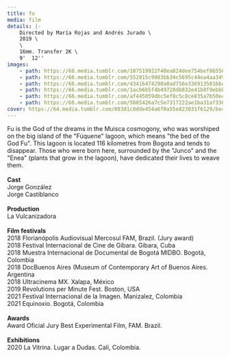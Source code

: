 ```yaml
---
title: fu
media: film
details: |-
    Directed by María Rojas and Andrés Jurado \
    2019 \
    \
    16mm. Transfer 2K \
    9'  12''
images:
    - path: https://66.media.tumblr.com/187519922f40ea824dee754bef86558f/307c03588e69471a-94/s2048x3072/285db8fbcfd4651ee4d73a78baf277d56e4536e8.jpg
    - path: https://66.media.tumblr.com/552815c9983bb34c5695c44ea4aa349a/307c03588e69471a-37/s2048x3072/fef173b80f72c6d77ecb2d68cc6363b8da707228.jpg
    - path: https://66.media.tumblr.com/43416474290a8ad756e3369135016bcd/307c03588e69471a-b1/s2048x3072/a5e795d3b15febdc1d036158f7f2c6c9ba77cfe9.jpg
    - path: https://66.media.tumblr.com/1acb6b5f4b49728db832e41b8f9ebbb4/307c03588e69471a-13/s2048x3072/123e339577e67aa535141096369052c714f0cef9.jpg
    - path: https://66.media.tumblr.com/af445059dbc5ef8c5c8ce835a7b50e49/307c03588e69471a-e3/s2048x3072/a5e1e5eba390cf03be32e8906aefcf2741d805ab.jpg
    - path: https://66.media.tumblr.com/5885426a7c5e7317222ae1ba31af336a/307c03588e69471a-59/s2048x3072/47a42a0892be90b7373f47349752ad1dbab39d27.jpg
cover: https://64.media.tumblr.com/083d1c8dde454a6f0a55e823031f6129/be4b5533c24e292d-83/s1280x1920/f6ca9a77c950d3c0a1f4c3f47897933caa1a8982.png
---
```


Fu is the God of the dreams in the Muisca cosmogony, who was worshiped on the big island of the "Fúquene" lagoon, which means "the bed of the God Fu". This lagoon is located 116 kilometres from Bogota and tends to disappear. Those who were born here, surrounded by the "Junco" and the "Enea" (plants that grow in the lagoon), have dedicated their lives to weave them.
<br>
<br>
**Cast**<br>
Jorge González<br>
Jorge Castiblanco
<br>
<br>
**Production**<br>
La Vulcanizadora
<br>
<br>
**Film festivals**<br>
2018 Florianópolis Audiovisual Mercosul FAM, Brazil. (Jury award)<br>
2018 Festival Internacional de Cine de Gibara. Gibara, Cuba<br>
2018 Muestra Internacional de Documental de Bogotá MIDBO. Bogotá, Colombia<br>
2018 DocBuenos Aires (Museum of Contemporary Art of Buenos Aires. Argentina<br>
2018 Ultracinema MX. Xalapa, México<br>
2019 Revolutions per Minute Fest. Boston, USA<br>
2021 Festival Internacional de la Imagen. Manizalez, Colombia<br>
2021 Equinoxio. Bogotá, Colombia
<br>
<br>
**Awards**<br>
Award Oficial Jury Best Experimental Film, FAM. Brazil.
<br>
<br>
**Exhibitions**<br>
2020 La Vitrina. Lugar a Dudas. Cali, Colombia.

